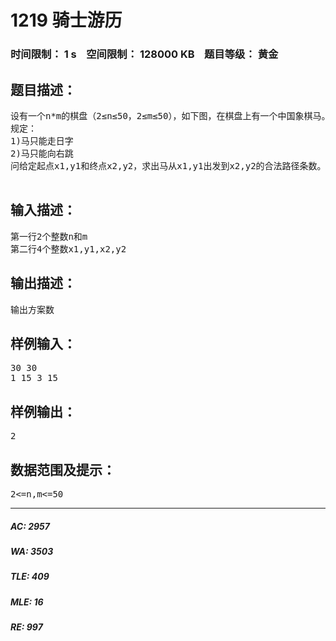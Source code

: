 # 1219 骑士游历   
### 时间限制： 1 s&nbsp;&nbsp;&nbsp;&nbsp;空间限制： 128000 KB&nbsp;&nbsp;&nbsp;&nbsp;题目等级： 黄金  
## 题目描述：  

<pre>
设有一个n*m的棋盘（2≤n≤50，2≤m≤50），如下图，在棋盘上有一个中国象棋马。
规定：
1)马只能走日字
2)马只能向右跳
问给定起点x1,y1和终点x2,y2，求出马从x1,y1出发到x2,y2的合法路径条数。

</pre>
  
  
## 输入描述：  

<pre>
第一行2个整数n和m
第二行4个整数x1,y1,x2,y2
</pre>
  
  
## 输出描述：  

<pre>
输出方案数
</pre>
  
  
## 样例输入：  

<pre>
30 30
1 15 3 15
</pre>
  
  
## 样例输出：  

<pre>
2
</pre>
  
  
## 数据范围及提示：  

<pre>
2<=n,m<=50
</pre>
  
  
***  

##### AC: 2957  
##### WA: 3503  
##### TLE: 409  
##### MLE: 16  
##### RE: 997  

